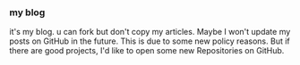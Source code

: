 ### my blog             
it's my blog. u can fork but don't copy my articles.
Maybe I won't update my posts on GitHub in the future. This is due to some new policy reasons. But if there are good projects, I'd like to open some new Repositories on GitHub.
